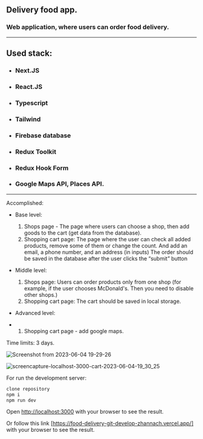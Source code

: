 ## Delivery food app.

### Web application, where users can order food delivery.

_____________________________________________________________

## Used stack:

- ### Next.JS
- ### React.JS
- ### Typescript
- ### Tailwind
- ### Firebase database
- ### Redux Toolkit
- ### Redux Hook Form
- ### Google Maps API, Places API.

_____________________________________________________________

Accomplished:

- Base level:
  1. Shops page - The page where users can choose a shop, then add goods to the cart (get data from the database).
  2. Shopping cart page: The page where the user can check all added products, remove some of them
  or change the count. And add an email, a phone number, and an address (in
  inputs)
  The order should be saved in the database after the user clicks the “submit”
  button

- Middle level:

  1. Shops page: Users can order products only from one shop (for example, if the user chooses
     McDonald's. Then you need to disable other shops.)
  1. Shopping cart page: The cart should be saved in local storage.

- Advanced level:
- 1. Shopping cart page - add google maps.


Time limits: 3 days.

![Screenshot from 2023-06-04 19-29-26](https://github.com/zhannach/food-delivery/assets/87633082/1243619c-ea9a-4e62-b25c-3e320d35df8a)

![screencapture-localhost-3000-cart-2023-06-04-19_30_25](https://github.com/zhannach/food-delivery/assets/87633082/76826a5a-7f5d-4121-ab13-a3dbe2f4e946)


For run the development server:

```bash
clone repository
npm i
npm run dev
```

Open [http://localhost:3000](http://localhost:3000) with your browser to see the result.

Or follow this link [https://food-delivery-git-develop-zhannach.vercel.app/] with your browser to see the result.
